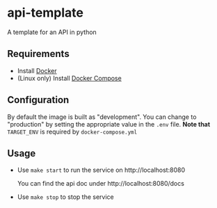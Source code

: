 # api-template
A template for an API in python

## Requirements
- Install [Docker](https://docs.docker.com/get-docker/)
- (Linux only) Install [Docker Compose](https://docs.docker.com/compose/install/)

## Configuration
By default the image is built as "development". You can change to "production" by setting the appropriate value in the `.env` file.
**Note that** `TARGET_ENV` is required by `docker-compose.yml`

## Usage
- Use `make start` to run the service on http://localhost:8080 
  
  You can find the api doc under http://localhost:8080/docs

- Use `make stop` to stop the service
